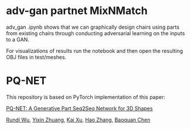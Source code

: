 # adv-gan partnet MixNMatch
adv\_gan .ipynb shows that we can graphically design chairs using parts from existing chairs through conducting adversarial learning on the inputs to a GAN.

For visualizations of results run the notebook and then open the resulting OBJ files in test/meshes.

# PQ-NET
This repository is based on PyTorch implementation of this paper:

[PQ-NET: A Generative Part Seq2Seq Network for 3D Shapes](https://arxiv.org/abs/1911.10949)

[Rundi Wu](https://chriswu1997.github.io), [Yixin Zhuang](http://www.yixin.io/), [Kai Xu](https://kevinkaixu.net/), [Hao Zhang](https://www2.cs.sfu.ca/~haoz/), [Baoquan Chen](http://cfcs.pku.edu.cn/baoquan/)

